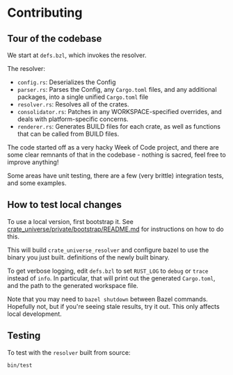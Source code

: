 # Contributing

## Tour of the codebase

We start at `defs.bzl`, which invokes the resolver.

The resolver:

- `config.rs`: Deserializes the Config
- `parser.rs`: Parses the Config, any `Cargo.toml` files, and any additional packages, into a single unified `Cargo.toml` file
- `resolver.rs`: Resolves all of the crates.
- `consolidator.rs`: Patches in any WORKSPACE-specified overrides, and deals with platform-specific concerns.
- `renderer.rs`: Generates BUILD files for each crate, as well as functions that can be called from BUILD files.

The code started off as a very hacky Week of Code project, and there are some clear remnants of that in the codebase - nothing is sacred, feel free to improve anything!

Some areas have unit testing, there are a few (very brittle) integration tests, and some examples.

## How to test local changes

To use a local version, first bootstrap it. See [crate_universe/private/bootstrap/README.md](./private/bootstrap/README.md) for instructions on how to do this.

This will build `crate_universe_resolver` and configure bazel to use the binary you just built.
definitions of the newly built binary.

To get verbose logging, edit `defs.bzl` to set `RUST_LOG` to `debug` or `trace` instead of `info`. In particular, that will print out the generated `Cargo.toml`, and the path to the generated workspace file.

Note that you may need to `bazel shutdown` between Bazel commands. Hopefully not, but if you're seeing stale results, try it out. This only affects local development.

## Testing

To test with the `resolver` built from source:

```bash
bin/test
```
